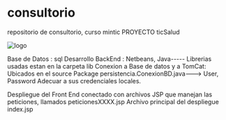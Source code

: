 # consultorio
repositorio de consultorio, curso mintic
PROYECTO ticSalud


![logo](https://user-images.githubusercontent.com/30559996/142129937-eb08259b-bf38-453f-8044-17eddaa4e220.png)



Base de Datos : sql
Desarrollo BackEnd :  Netbeans, Java----- Librerias usadas estan en la carpeta lib
Conexion a Base de datos y a TomCat: Ubicados en el source Package persistencia.ConexionBD.java---> User, Password
Adecuar a sus credenciales locales.

Despliegue del Front End conectado con archivos JSP que manejan las peticiones, llamados peticionesXXXX.jsp
Archivo principal del despliegue index.jsp
